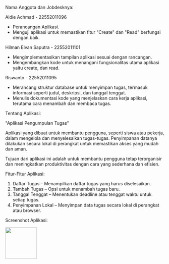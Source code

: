 Nama Anggota dan Jobdesknya:

Aldie Achmad - 22552011096
- Perancangan Aplikasi.
- Menguji aplikasi untuk memastikan fitur "Create" dan "Read" berfungsi dengan baik.
  
Hilman Elvan Saputra - 22552011101
- Mengimplementasikan tampilan aplikasi sesuai dengan rancangan.
- Mengembangkan kode untuk menangani fungsionalitas utama aplikasi yaitu create, dan read.

Riswanto - 22552011095
- Merancang struktur database untuk menyimpan tugas, termasuk informasi seperti judul, deskripsi, dan tanggal tenggat.
- Menulis dokumentasi kode yang menjelaskan cara kerja aplikasi, terutama cara menambah dan membaca tugas.


Tentang Aplikasi:

"Aplikasi Pengumpulan Tugas"

Aplikasi yang dibuat untuk membantu pengguna, seperti siswa atau pekerja, dalam mengelola dan menyelesaikan tugas-tugas. Penyimpanan datanya dilakukan secara lokal di perangkat untuk memastikan akses yang mudah dan aman. 

Tujuan dari aplikasi ini adalah untuk membantu pengguna tetap terorganisir dan meningkatkan produktivitas dengan cara yang sederhana dan efisien.

Fitur-Fitur Aplikasi:

1. Daftar Tugas – Menampilkan daftar tugas yang harus diselesaikan.
2. Tambah Tugas – Opsi untuk menambah tugas baru.
3. Tanggal Tenggat – Menentukan deadline atau tenggat waktu untuk setiap tugas.
4. Penyimpanan Lokal – Menyimpan data tugas secara lokal di perangkat atau browser.

Screenshot Aplikasi:

<img src="https://github.com/user-attachments/assets/b09d6c10-cdcd-4e01-b809-12f4d0062553" width="100" height="100">
